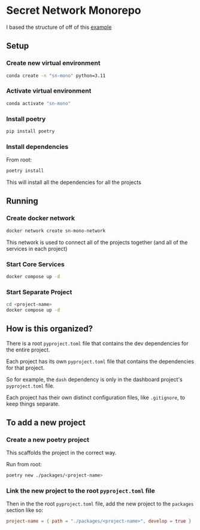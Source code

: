 # Secret Network Monorepo

I based the structure of off of this [example](https://github.com/python-poetry/poetry/issues/936#issuecomment-734504568)

## Setup

### Create new virtual environment

```bash
conda create -n "sn-mono" python=3.11    
```

### Activate virtual environment

```bash
conda activate "sn-mono"
```

### Install poetry

```bash
pip install poetry
```

### Install dependencies

From root:

```bash
poetry install
```

This will install all the dependencies for all the projects

## Running

### Create docker network

```bash
docker network create sn-mono-network
```

This network is used to connect  all of the projects together (and all of the services in each project)

### Start Core Services

```bash
docker compose up -d
```

### Start Separate Project

```bash
cd <project-name>
docker compose up -d
```

## How is this organized?

There is a root `pyproject.toml` file that contains the dev dependencies for the entire project.

Each project has its own `pyproject.toml` file that contains the dependencies for that project.

So for example, the `dash` dependency is only in the dashboard project's `pyproject.toml` file.

Each project has their own distinct configuration files, like `.gitignore`, to keep things separate.

## To add a new project

### Create a new poetry project

This scaffolds the project in the correct way.

Run from root:

```bash
poetry new ./packages/<project-name>
```

### Link the new project to the root `pyproject.toml` file

Then in the the root `pyproject.toml` file, add the new project to the `packages` section like so:

```toml
project-name = { path = "./packages/<project-name>", develop = true }
```

